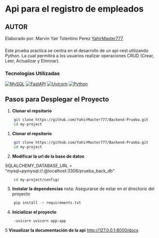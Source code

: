 # Api para el registro de empleados

## AUTOR
Elaborado por: Marvin Yair Tolentino Perez [YahirMaster777](https://github.com/YahirMaster777)

###
Este prueba practica se centra en el desarrollo de un api-rest utilizando Python.
La cual permitirá a los usuarios realizar operaciones CRUD (Crear, Leer, Actualizar y Eliminar).


### Tecnologías Utilizadas

[![MySQL](https://img.shields.io/badge/MySQL-4479A1?style=for-the-badge&logo=mysql&logoColor=white)](https://www.mysql.com/)
[![FastAPI](https://img.shields.io/badge/FastAPI-005571?style=for-the-badge&logo=fastapi&logoColor=white)](https://fastapi.tiangolo.com/)
[![Uvicorn](https://img.shields.io/badge/Uvicorn-FFFFFF?style=for-the-badge&logo=uvicorn&logoColor=black)](https://www.uvicorn.org/)
[![Python](https://img.shields.io/badge/Python-3776AB?style=for-the-badge&logo=python&logoColor=white)](https://www.python.org/downloads/)

## Pasos para Desplegar el Proyecto

1. **Clonar el repsitorio**

```bash
    git clone https://github.com/YahirMaster777/Backend-Prueba.git
    cd my-project
```

1. **Clonar el repsitorio**

```bash
    git clone https://github.com/YahirMaster777/Backend-Prueba.git
    cd my-project
```

2. **Modificar la url de la base de datos**


SQLALCHEMY_DATABASE_URL = "mysql+pymysql://<user>:<pass>@localhost:3306/prueba_back_db"
```bash
    cd my-project/config/
```

3. **Instalar la dependencias**
    nota: Asegurarse de estar en el directorio del proyecto
```bash
    pip install -r requirements.txt
```
4. **Inicializar el proyecto**
```bash
    -uvicorn uvicorn app:app
```
5 **Visualizar la documentación de la api**
    http://127.0.0.1:8000/docs 
    
